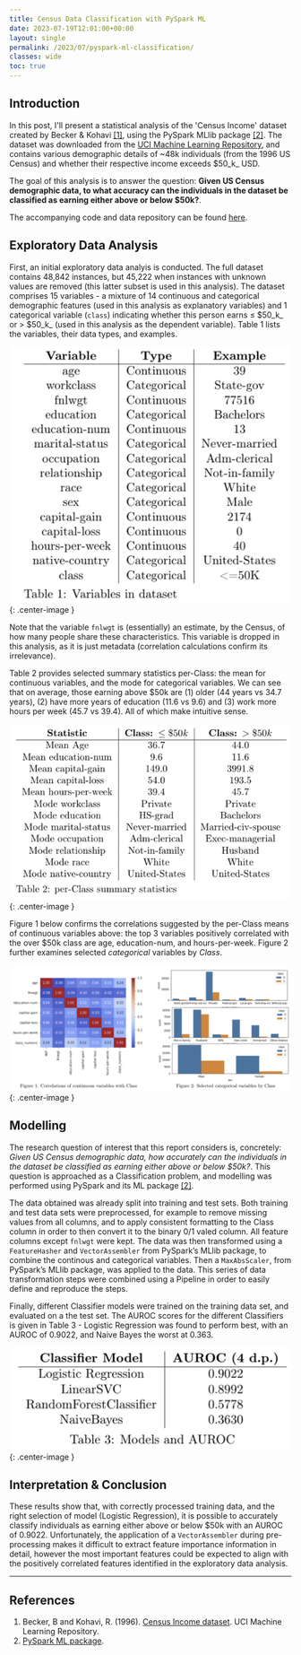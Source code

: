 ```yaml
---
title: Census Data Classification with PySpark ML
date: 2023-07-19T12:01:00+00:00
layout: single
permalink: /2023/07/pyspark-ml-classification/
classes: wide
toc: true
---
```


## Introduction

In this post, I'll present a statistical analysis of the 'Census Income' dataset created by Becker & Kohavi [[1]](references), using the PySpark MLlib package [[2]](references). The dataset was downloaded from the [UCI Machine Learning Repository](https://archive.ics.uci.edu/), and contains various demographic details of \~48k individuals (from the 1996 US Census) and whether their respective income exceeds $50_k_ USD.

The goal of this analysis is to answer the question: **Given US Census demographic data, to what accuracy can the individuals in the dataset be classified as
earning either above or below $50k?**.

The accompanying code and data repository can be found [here](https://github.com/ma489/pyspark-ml-classification).

## Exploratory Data Analysis

First, an initial exploratory data analyis is conducted. The full dataset contains 48,842 instances, but 45,222 when instances with unknown values are removed (this latter subset is used in this analysis). The dataset comprises 15 variables - a mixture of 14 continuous and categorical demographic features (used in this analysis as explanatory variables) and 1 categorical variable (`class`) indicating whether this person earns ≤ $50_k_ or > $50_k_ (used in this analysis as the dependent variable). Table 1 lists the variables, their data types, and examples.

![Table1](/assets/img/pyspark_ml_table1.png){: .center-image }

Note that the variable `fnlwgt` is (essentially) an estimate, by the Census, of how many people share these characteristics. This variable is dropped in this analysis, as it is just metadata (correlation calculations confirm its irrelevance). 

Table 2 provides selected summary statistics per-Class: the mean for continuous variables, and the mode for categorical variables. We can see that on average, those earning above $50k are (1) older (44 years vs 34.7 years), (2) have more years of education (11.6 vs 9.6) and (3) work more hours per week (45.7 vs 39.4). All of which make intuitive sense.

![Table2](/assets/img/pyspark_ml_table2.png){: .center-image }

Figure 1 below confirms the correlations suggested by the per-Class means of continuous variables above: the top 3 variables positively correlated with the over $50k class are age, education-num, and hours-per-week. Figure 2 further examines selected _categorical_ variables by _Class_.

![Table2](/assets/img/pyspark_ml_fig1-2.png){: .center-image }

## Modelling

The research question of interest that this report considers is, concretely: _Given US Census demographic data, how accurately can the individuals in the dataset be classified as earning either above or below $50k?_. This question is approached as a Classification problem, and modelling was performed using PySpark and its ML package [[2]](#references).

The data obtained was already split into training and test sets. Both training and test data sets were preprocessed, for example to remove missing values from all columns, and to apply consistent formatting to the Class column in order to then convert it to the binary 0/1 valed column. All feature columns except `fnlwgt` were kept. The data was then transformed using a `FeatureHasher` and `VectorAssembler` from PySpark’s MLlib package, to combine the continous and categorical variables. Then a `MaxAbsScaler`, from PySpark’s MLlib package, was applied to the data. This series of data transformation steps were combined using a Pipeline in order to easily define and reproduce the steps. 

Finally, different Classifier models were trained on the training data set, and evaluated on a the test set. The AUROC scores for the different Classifiers is given in Table 3 - Logistic Regression was found to perform best, with an AUROC of 0.9022, and Naive Bayes the worst at 0.363.

![Table3](/assets/img/pyspark_ml_table3.png){: .center-image }

## Interpretation & Conclusion

These results show that, with correctly processed training data, and the right selection of model (Logistic Regression), it is possible to accurately classify individuals as earning either above or below $50k with an AUROC of 0.9022. Unfortunately, the application of a `VectorAssembler` during pre-processing makes it difficult to extract feature importance information in detail, however the most important features could be expected to align with the positively correlated features identified in the exploratory data analysis.

---

## References

1. Becker, B and Kohavi, R. (1996). [Census Income dataset](https://doi.org/10.24432/C5XW20). UCI Machine Learning Repository.
2. [PySpark ML package](https://spark.apache.org/docs/latest/api/python/reference/pyspark.ml.html).
